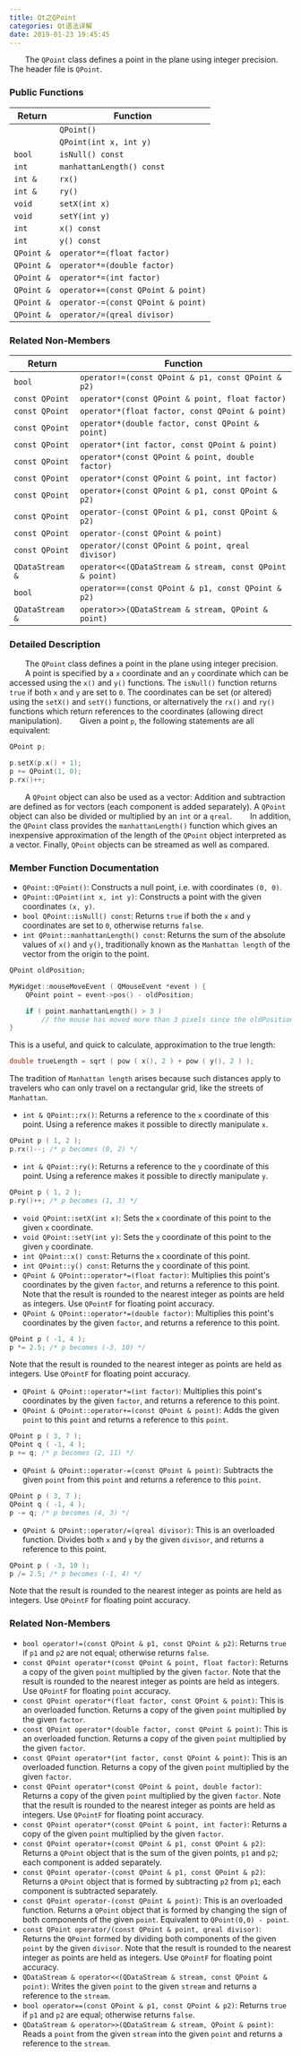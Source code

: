 ```yaml
---
title: Qt之QPoint
categories: Qt语法详解
date: 2019-01-23 19:45:45
---
```

&emsp;&emsp;The `QPoint` class defines a point in the plane using integer precision. The header file is `QPoint`.<!--more-->

### Public Functions

Return     | Function
-----------|----------
           | `QPoint()`
           | `QPoint(int x, int y)`
`bool`     | `isNull() const`
`int`      | `manhattanLength() const`
`int &`    | `rx()`
`int &`    | `ry()`
`void`     | `setX(int x)`
`void`     | `setY(int y)`
`int`      | `x() const`
`int`      | `y() const`
`QPoint &` | `operator*=(float factor)`
`QPoint &` | `operator*=(double factor)`
`QPoint &` | `operator*=(int factor)`
`QPoint &` | `operator+=(const QPoint & point)`
`QPoint &` | `operator-=(const QPoint & point)`
`QPoint &` | `operator/=(qreal divisor)`

### Related Non-Members

Return          | Function
----------------|---------
`bool`          | `operator!=(const QPoint & p1, const QPoint & p2)`
`const QPoint`  | `operator*(const QPoint & point, float factor)`
`const QPoint`  | `operator*(float factor, const QPoint & point)`
`const QPoint`  | `operator*(double factor, const QPoint & point)`
`const QPoint`  | `operator*(int factor, const QPoint & point)`
`const QPoint`  | `operator*(const QPoint & point, double factor)`
`const QPoint`  | `operator*(const QPoint & point, int factor)`
`const QPoint`  | `operator+(const QPoint & p1, const QPoint & p2)`
`const QPoint`  | `operator-(const QPoint & p1, const QPoint & p2)`
`const QPoint`  | `operator-(const QPoint & point)`
`const QPoint`  | `operator/(const QPoint & point, qreal divisor)`
`QDataStream &` | `operator<<(QDataStream & stream, const QPoint & point)`
`bool`          | `operator==(const QPoint & p1, const QPoint & p2)`
`QDataStream &` | `operator>>(QDataStream & stream, QPoint & point)`

### Detailed Description

&emsp;&emsp;The `QPoint` class defines a point in the plane using integer precision.
&emsp;&emsp;A point is specified by a `x` coordinate and an `y` coordinate which can be accessed using the `x()` and `y()` functions. The `isNull()` function returns `true` if both `x` and `y` are set to `0`. The coordinates can be set (or altered) using the `setX()` and `setY()` functions, or alternatively the `rx()` and `ry()` functions which return references to the coordinates (allowing direct manipulation).
&emsp;&emsp;Given a point `p`, the following statements are all equivalent:

``` cpp
QPoint p;

p.setX(p.x() + 1);
p += QPoint(1, 0);
p.rx()++;
```

&emsp;&emsp;A `QPoint` object can also be used as a vector: Addition and subtraction are defined as for vectors (each component is added separately). A `QPoint` object can also be divided or multiplied by an `int` or a `qreal`.
&emsp;&emsp;In addition, the `QPoint` class provides the `manhattanLength()` function which gives an inexpensive approximation of the length of the `QPoint` object interpreted as a vector. Finally, `QPoint` objects can be streamed as well as compared.

### Member Function Documentation

- `QPoint::QPoint()`: Constructs a null point, i.e. with coordinates `(0, 0)`.
- `QPoint::QPoint(int x, int y)`: Constructs a point with the given coordinates `(x, y)`.
- `bool QPoint::isNull() const`: Returns `true` if both the `x` and `y` coordinates are set to `0`, otherwise returns `false`.
- `int QPoint::manhattanLength() const`: Returns the sum of the absolute values of `x()` and `y()`, traditionally known as the `Manhattan length` of the vector from the origin to the point.

``` cpp
QPoint oldPosition;

MyWidget::mouseMoveEvent ( QMouseEvent *event ) {
    QPoint point = event->pos() - oldPosition;

    if ( point.manhattanLength() > 3 )
        // the mouse has moved more than 3 pixels since the oldPosition
}
```

This is a useful, and quick to calculate, approximation to the true length:

``` cpp
double trueLength = sqrt ( pow ( x(), 2 ) + pow ( y(), 2 ) );
```

The tradition of `Manhattan length` arises because such distances apply to travelers who can only travel on a rectangular grid, like the streets of `Manhattan`.

- `int & QPoint::rx()`: Returns a reference to the `x` coordinate of this point. Using a reference makes it possible to directly manipulate `x`.

``` cpp
QPoint p ( 1, 2 );
p.rx()--; /* p becomes (0, 2) */
```

- `int & QPoint::ry()`: Returns a reference to the `y` coordinate of this point. Using a reference makes it possible to directly manipulate `y`.

``` cpp
QPoint p ( 1, 2 );
p.ry()++; /* p becomes (1, 3) */
```

- `void QPoint::setX(int x)`: Sets the `x` coordinate of this point to the given `x` coordinate.
- `void QPoint::setY(int y)`: Sets the `y` coordinate of this point to the given `y` coordinate.
- `int QPoint::x() const`: Returns the `x` coordinate of this point.
- `int QPoint::y() const`: Returns the `y` coordinate of this point.
- `QPoint & QPoint::operator*=(float factor)`: Multiplies this point's coordinates by the given `factor`, and returns a reference to this point. Note that the result is rounded to the nearest integer as points are held as integers. Use `QPointF` for floating point accuracy.
- `QPoint & QPoint::operator*=(double factor)`: Multiplies this point's coordinates by the given `factor`, and returns a reference to this point.

``` cpp
QPoint p ( -1, 4 );
p *= 2.5; /* p becomes (-3, 10) */
```

Note that the result is rounded to the nearest integer as points are held as integers. Use `QPointF` for floating point accuracy.

- `QPoint & QPoint::operator*=(int factor)`: Multiplies this point's coordinates by the given `factor`, and returns a reference to this point.
- `QPoint & QPoint::operator+=(const QPoint & point)`: Adds the given `point` to this `point` and returns a reference to this `point`.

``` cpp
QPoint p ( 3, 7 );
QPoint q ( -1, 4 );
p += q; /* p becomes (2, 11) */
```

- `QPoint & QPoint::operator-=(const QPoint & point)`: Subtracts the given `point` from this `point` and returns a reference to this `point`.

``` cpp
QPoint p ( 3, 7 );
QPoint q ( -1, 4 );
p -= q; /* p becomes (4, 3) */
```

- `QPoint & QPoint::operator/=(qreal divisor)`: This is an overloaded function. Divides both `x` and `y` by the given `divisor`, and returns a reference to this point.

``` cpp
QPoint p ( -3, 10 );
p /= 2.5; /* p becomes (-1, 4) */
```

Note that the result is rounded to the nearest integer as points are held as integers. Use `QPointF` for floating point accuracy.

### Related Non-Members

- `bool operator!=(const QPoint & p1, const QPoint & p2)`: Returns `true` if `p1` and `p2` are not equal; otherwise returns `false`.
- `const QPoint operator*(const QPoint & point, float factor)`: Returns a copy of the given `point` multiplied by the given `factor`. Note that the result is rounded to the nearest integer as points are held as integers. Use `QPointF` for floating `point` accuracy.
- `const QPoint operator*(float factor, const QPoint & point)`: This is an overloaded function. Returns a copy of the given `point` multiplied by the given `factor`.
- `const QPoint operator*(double factor, const QPoint & point)`: This is an overloaded function. Returns a copy of the given `point` multiplied by the given `factor`.
- `const QPoint operator*(int factor, const QPoint & point)`: This is an overloaded function. Returns a copy of the given `point` multiplied by the given `factor`.
- `const QPoint operator*(const QPoint & point, double factor)`: Returns a copy of the given `point` multiplied by the given `factor`. Note that the result is rounded to the nearest integer as points are held as integers. Use `QPointF` for floating point accuracy.
- `const QPoint operator*(const QPoint & point, int factor)`: Returns a copy of the given `point` multiplied by the given `factor`.
- `const QPoint operator+(const QPoint & p1, const QPoint & p2)`: Returns a `QPoint` object that is the sum of the given points, `p1` and `p2`; each component is added separately.
- `const QPoint operator-(const QPoint & p1, const QPoint & p2)`: Returns a `QPoint` object that is formed by subtracting `p2` from `p1`; each component is subtracted separately.
- `const QPoint operator-(const QPoint & point)`: This is an overloaded function. Returns a `QPoint` object that is formed by changing the sign of both components of the given `point`. Equivalent to `QPoint(0,0) - point`.
- `const QPoint operator/(const QPoint & point, qreal divisor)`: Returns the `QPoint` formed by dividing both components of the given `point` by the given `divisor`. Note that the result is rounded to the nearest integer as points are held as integers. Use `QPointF` for floating point accuracy.
- `QDataStream & operator<<(QDataStream & stream, const QPoint & point)`: Writes the given `point` to the given `stream` and returns a reference to the `stream`.
- `bool operator==(const QPoint & p1, const QPoint & p2)`: Returns `true` if `p1` and `p2` are equal; otherwise returns `false`.
- `QDataStream & operator>>(QDataStream & stream, QPoint & point)`: Reads a `point` from the given `stream` into the given `point` and returns a reference to the `stream`.